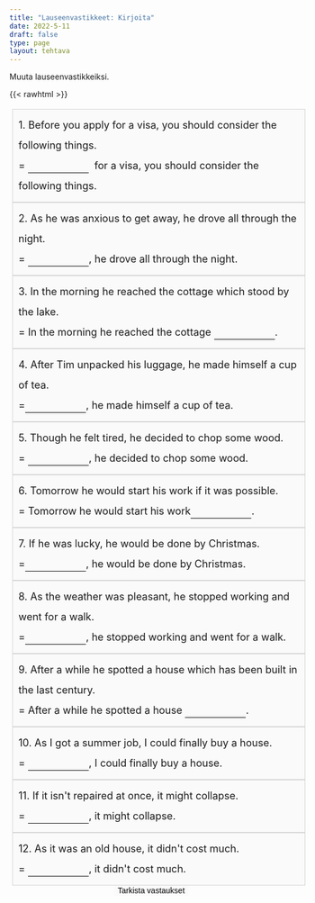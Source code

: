 ```yaml
---
title: "Lauseenvastikkeet: Kirjoita"
date: 2022-5-11
draft: false
type: page
layout: tehtava
---
```


Muuta lauseenvastikkeiksi.

{{< rawhtml >}}
<div class="tehtava">
<form autocomplete="off">
  <ol>
  
<section>
1. Before you apply for a visa, you should consider the following things.
<br>= <li><input id="q1" type="text"/><span></span></li>&nbsp for a visa, you should consider the following things.
</section>
<section>
2. As he was anxious to get away, he drove all through the night.
<br>= <li><input id="q2" type="text"/><span></span></li>, he drove all through the night.
</section>
<section>
3. In the morning he reached the cottage which stood by the lake.
<br>= In the morning he reached the cottage <li><input id="q3" type="text"/><span></span></li>.
</section>
<section>
4. After Tim unpacked his luggage, he made himself a cup of tea.
<br>=<li><input id="q4" type="text"/><span></span></li>, he made himself a cup of tea.
</section>
<section>
5. Though he felt tired, he decided to chop some wood.
<br>= <li><input id="q5" type="text"/><span></span></li>, he decided to chop some wood.
</section>
<section>
6. Tomorrow he would start his work if it was possible.
<br>= Tomorrow he would start his work<li><input id="q6" type="text"/><span></span></li>.
</section>
<section>
7. If he was lucky, he would be done by Christmas.
<br>=<li><input id="q7" type="text"/><span></span></li>, he would be done by Christmas.
</section>
<section>
8. As the weather was pleasant, he stopped working and went for a walk.
<br>=<li><input id="q8" type="text"/><span></span></li>, he stopped working and went for a walk.
</section>
<section>
9. After a while he spotted a house which has been built in the last century.
<br>= After a while he spotted a house <li><input id="q9" type="text"/><span></span></li>.
</section>
<section>
10. As I got a summer job, I could finally buy a house.
<br>= <li><input id="q10" type="text"/><span></span></li>, I could finally buy a house.
</section>
<section>
11. If it isn't repaired at once, it might collapse.
<br>= <li><input id="q11" type="text"/><span></span></li>, it might collapse.
</section>
<section>
12. As it was an old house, it didn't cost much.
<br>= <li><input id="q12" type="text"/><span></span></li>, it didn't cost much.
</section>

  </ol>
  
<div id="buttonWrapper">
   <input type="submit" id="submit" value="Tarkista vastaukset" />
   </div>
</form>

</div>

<style>
li {
display: inline-block;
align-content: center;
}

.tehtava ol {
list-style: none;
margin-left: 0;
padding-left: 5px;
font-size: 1.125rem !important;
}

.oikein input[type=text] {
    outline: none;
    border: none;
    border-bottom: 2px solid #299617;
  }
  
.vaarin input[type=text] {
    outline: none;
    border: none;
    border-bottom: 2px dashed #DA2C43;
}

    
#submit {
  border: 0px;
  justify-content: center;
}

.dark #submit {
  color: #FFFFFF;
}

.tehtava #vastauspainike {
  text-align: center;
  margin: 0 auto;
}

form {
  line-height: 2;
}

form input {
    outline: none;
    border: none;
    border-bottom: 1px solid black;
    font-size: inherit;
    background-color: #fafafa;
}

.dark input {
  background-color: #181a1b;
  color: #FFFFFF;
  border-bottom: 1px solid white;
}

.tehtava input[type="text"],
.tehtava span {
    font-family:  'Open Sans', 'Helvetica Neue', sans-serif;
    font-size: inherit;
}

.tehtava input[type="text"] {
    width: 6em;
}

.tehtava span {
    position: absolute;
    left: -9999px;
    display: inline-block;
    min-width: 6em;
}

.tehtava section {
    position: relative;
    padding: 10px 10px;
    width: 100%;
    float: left;
    background: #fafafa;
    border: 1px solid #d4d4d4;
    }

.dark section {
    background: #181a1b;
     color: #FFFFFF;
  }

 #buttonWrapper {
  width: 100%;
  display: flex;
  align-items: center;
  justify-content: center;
 }

</style>

<script>
var answers = {
  "q1": ["before applying"],
  "q2": ["anxious to get away"],
  "q3": ["standing by the lake"],
  "q4": ["after unpacking his luggage", "having unpacked", "having unpacked his luggage"],
  "q5": ["though feeling tired"],
  "q6": ["if possible", "were possible"],
  "q7": ["if lucky"],
  "q8": ["the weather being pleasant"],
  "q9": ["built in the last century"],
  "q10": ["getting a summer job"],
  "q11": ["if not repaired at once", "not repaired at once"],
  "q12": ["being an old house"],
};

function markAnswers() {
  $("input[type='text']").each(function() {
    console.log($.inArray(this.value, answers[this.id]));
    if ($.inArray(this.value.toLowerCase().trim(), answers[this.id]) === -1) {
      $(this).parent()[0].setAttribute("class", "vaarin");
    } else {
      $(this).parent()[0].setAttribute("class", "oikein");
    }
  })
}

$("form").on("submit", function(e) {
  e.preventDefault();
  markAnswers();
});

const input = document.querySelector('.tehtava input');
const span = document.querySelector('.tehtava span');

document.querySelectorAll("input").forEach(elem => elem.addEventListener('input', function (event) {
    span.innerHTML = this.value.replace(/\s/g, '&nbsp;');
    this.style.width = span.offsetWidth + 'px';
}));

</script>
</rawhtml>